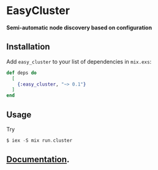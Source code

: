 # EasyCluster

**Semi-automatic node discovery based on configuration**

## Installation

Add `easy_cluster` to your list of dependencies in `mix.exs`:

```elixir
def deps do
  [
    {:easy_cluster, "~> 0.1"}
  ]
end
```

## Usage

Try

```elixir
$ iex -S mix run.cluster
```

## [Documentation](https://hexdocs.pm/easy_cluster).

